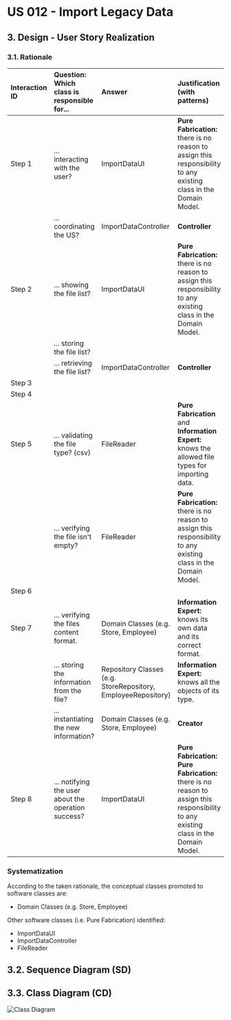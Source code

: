# US 012 - Import Legacy Data 

## 3. Design - User Story Realization 

### 3.1. Rationale



| Interaction ID | Question: Which class is responsible for...         | Answer                                                        | Justification (with patterns)                                                                                                           |
|:---------------|:----------------------------------------------------|:--------------------------------------------------------------|:----------------------------------------------------------------------------------------------------------------------------------------|
| Step 1         | ... interacting with the user?                      | ImportDataUI                                                  | **Pure Fabrication:** there is no reason to assign this responsibility to any existing class in the Domain Model.                       |
|                | ... coordinating the US?                            | ImportDataController                                          | **Controller**                                                                                                                          |
| Step 2         | ... showing the file list?                          | ImportDataUI                                                  | **Pure Fabrication:** there is no reason to assign this responsibility to any existing class in the Domain Model.                       |
|                | ... storing the file list?                          |                                                               |                                                                                                                                         |
|                | ... retrieving the file list?                       | ImportDataController                                          | **Controller**                                                                                                                          |
| Step 3         |                                                     |                                                               |                                                                                                                                         |
| Step 4         |                                                     |                                                               |                                                                                                                                         |
| Step 5         | ... validating the file type? (csv)                 | FileReader                                                    | **Pure Fabrication** and **Information Expert:** knows the allowed file types for importing data.                                       |                                                                                                              
|                | ... verifying the file isn't empty?                 | FileReader                                                    | **Pure Fabrication:** there is no reason to assign this responsibility to any existing class in the Domain Model.                       |
| Step 6         |                                                     |                                                               |                                                                                                                                         |
| Step 7         | ... verifying the files content format.             | Domain Classes (e.g. Store, Employee)                         | **Information Expert:** knows its own data and its correct format.                                                                      |
|                | ... storing the information from the file?          | Repository Classes (e.g. StoreRepository, EmployeeRepository) | **Information Expert:** knows all the objects of its type.                                                                              |
|                | ... instantiating the new information?              | Domain Classes (e.g. Store, Employee)                         | **Creator**                                                                                                                             |
| Step 8         | ... notifying the user about the operation success? | ImportDataUI                                                  | **Pure Fabrication:** **Pure Fabrication:** there is no reason to assign this responsibility to any existing class in the Domain Model. |

### Systematization ##

According to the taken rationale, the conceptual classes promoted to software classes are: 

* Domain Classes (e.g. Store, Employee)

Other software classes (i.e. Pure Fabrication) identified: 

 * ImportDataUI
 * ImportDataController
 * FileReader


## 3.2. Sequence Diagram (SD)



## 3.3. Class Diagram (CD)

![Class Diagram](svg/us006-class-diagram.svg)